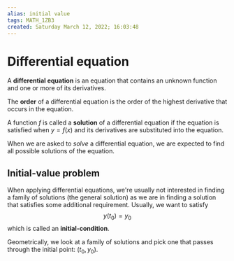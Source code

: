 ```yaml
---
alias: initial value
tags: MATH_1ZB3
created: Saturday March 12, 2022; 16:03:48 
---
```

# Differential equation
A **differential equation** is an equation that contains an unknown function and one or more of its derivatives. 

The **order** of a differential equation is the order of the highest derivative that occurs in the equation.

A function $f$ is called a **solution** of a differential equation if the equation is satisfied when $y=f(x)$ and its derivatives are substituted into the equation.

When we are asked to *solve* a differential equation, we are expected to find all possible solutions of the equation.

## Initial-value problem
When applying differential equations, we're usually not interested in finding a family of solutions (the general solution) as we are in finding a solution that satisfies some additional requirement. Usually, we want to satisfy
$$y(t_0)=y_0$$
which is called an **initial-condition**.

Geometrically, we look at a family of solutions and pick one that passes through the initial point: $(t_0, y_0)$. 